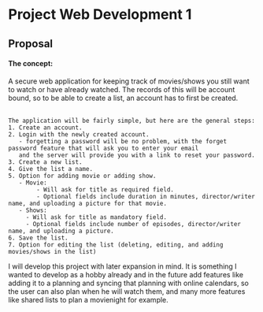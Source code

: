 # Project Web Development 1

## Proposal
#### The concept:
A secure web application for keeping track of movies/shows you still want to watch or have already watched.
The records of this will be account bound, so to be able to create a list, an account has to first be created.
<br><br>
```
The application will be fairly simple, but here are the general steps:
1. Create an account.
2. Login with the newly created account.
   - forgetting a password will be no problem, with the forget password feature that will ask you to enter your email
   and the server will provide you with a link to reset your password.
3. Create a new list.
4. Give the list a name.
5. Option for adding movie or adding show.
   - Movie:
        - Will ask for title as required field.
        - Optional fields include duration in minutes, director/writer name, and uploading a picture for that movie.
   - Shows:
     - Will ask for title as mandatory field.
     - Optional fields include number of episodes, director/writer name, and uploading a picture.
6. Save the list.
7. Option for editing the list (deleting, editing, and adding movies/shows in the list)
```

I will develop this project with later expansion in mind. It is something I wanted to develop as a hobby already 
and in the future add features like adding it to a planning and syncing that planning with online calendars, 
so the user can also plan when he will watch them, and many more features like shared lists to plan a movienight for example.